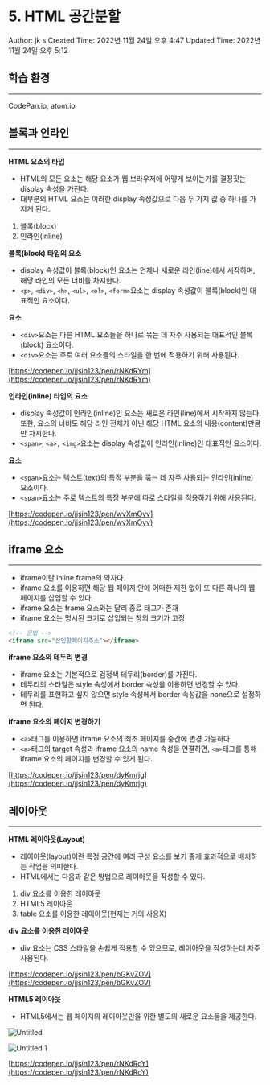 # 5. HTML 공간분할

Author: jk s
Created Time: 2022년 11월 24일 오후 4:47
Updated Time: 2022년 11월 24일 오후 5:12

## 학습 환경

---

CodePan.io, atom.io

## 블록과 인라인

---

**HTML 요소의 타입**

- HTML의 모든 요소는 해당 요소가 웹 브라우저에 어떻게 보이는가를 결정짓는 display 속성을 가진다.
- 대부분의 HTML 요소는 이러한 display 속성값으로 다음 두 가지 값 중 하나를 가지게 된다.
1. 블록(block)
2. 인라인(inline)

**블록(block) 타입의 요소**

- display 속성값이 블록(block)인 요소는 언제나 새로운 라인(line)에서 시작하며, 해당 라인의 모든 너비를 차지한다.
- `<p>`, `<div>`, `<h>`, `<ul>`, `<ol>`, `<form>`요소는 display 속성값이 블록(block)인 대표적인 요소이다.

**<div>요소**

- `<div>`요소는 다른 HTML 요소들을 하나로 묶는 데 자주 사용되는 대표적인 블록(block) 요소이다.
- `<div>`요소는 주로 여러 요소들의 스타일을 한 번에 적용하기 위해 사용된다.

[https://codepen.io/jjsin123/pen/rNKdRYm](https://codepen.io/jjsin123/pen/rNKdRYm)

**인라인(inline) 타입의 요소**

- display 속성값이 인라인(inline)인 요소는 새로운 라인(line)에서 시작하지 않는다. 또한, 요소의 너비도 해당 라인 전체가 아닌 해당 HTML 요소의 내용(content)만큼만 차지한다.
- `<span>`, `<a>,` `<img>`요소는 display 속성값이 인라인(inline)인 대표적인 요소이다.

**<span>요소**

- `<span>`요소는 텍스트(text)의 특정 부분을 묶는 데 자주 사용되는 인라인(inline) 요소이다.
- `<span>`요소는 주로 텍스트의 특정 부분에 따로 스타일을 적용하기 위해 사용된다.

[https://codepen.io/jjsin123/pen/wvXmOyv](https://codepen.io/jjsin123/pen/wvXmOyv)

## **iframe 요소**

---

- iframe이란 inline frame의 약자다.
- iframe 요소를 이용하면 해당 웹 페이지 안에 어떠한 제한 없이 또 다른 하나의 웹 페이지를 삽입할 수 있다.
- iframe 요소는 frame 요소와는 달리 종료 태그가 존재
- iframe 요소는 명시된 크기로 삽입되는 창의 크기가 고정

```html
<!-- 문법 -->
<iframe src="삽입할페이지주소"></iframe>
```

**iframe 요소의 테두리 변경**

- iframe 요소는 기본적으로 검정색 테두리(border)를 가진다.
- 테두리의 스타일은 style 속성에서 border 속성을 이용하면 변경할 수 있다.
- 테두리를 표현하고 싶지 않으면 style 속성에서 border 속성값을 none으로 설정하면 된다.

**iframe 요소의 페이지 변경하기**

- `<a>`태그를 이용하면 iframe 요소의 최초 페이지를 중간에 변경 가능하다.
- `<a>`태그의 target 속성과 iframe 요소의 name 속성을 연결하면, `<a>`태그를 통해 iframe 요소의 페이지를 변경할 수 있게 된다.

[https://codepen.io/jjsin123/pen/dyKmrjg](https://codepen.io/jjsin123/pen/dyKmrjg)

## 레이아웃

---

**HTML 레이아웃(Layout)**

- 레이아웃(layout)이란 특정 공간에 여러 구성 요소를 보기 좋게 효과적으로 배치하는 작업을 의미한다.
- HTML에서는 다음과 같은 방법으로 레이아웃을 작성할 수 있다.
1. div 요소를 이용한 레이아웃
2. HTML5 레이아웃
3. table 요소를 이용한 레이아웃(현재는 거의 사용X)

**div 요소를 이용한 레이아웃**

- div 요소는 CSS 스타일을 손쉽게 적용할 수 있으므로, 레이아웃을 작성하는데 자주 사용된다.

[https://codepen.io/jjsin123/pen/bGKvZOV](https://codepen.io/jjsin123/pen/bGKvZOV)

**HTML5 레이아웃**

- HTML5에서는 웹 페이지의 레이아웃만을 위한 별도의 새로운 요소들을 제공한다.

![Untitled](https://user-images.githubusercontent.com/114375741/203728671-cd7adc34-ffb8-4692-bab4-64cb4943f4e1.png)

![Untitled 1](https://user-images.githubusercontent.com/114375741/203728669-1dc8faa2-eaca-4106-a171-a355c838146d.png)

[https://codepen.io/jjsin123/pen/rNKdRoY](https://codepen.io/jjsin123/pen/rNKdRoY)
